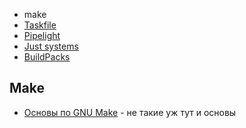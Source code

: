 - make
- [Taskfile](https://taskfile.dev/)
- [Pipelight](https://pipelight.dev/)
- [Just systems](https://just.systems/man/en/)
- [BuildPacks](https://buildpacks.io/)

## Make

- [Основы по GNU Make](https://habr.com/ru/articles/748162/) - не такие уж тут и основы